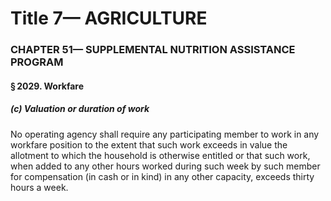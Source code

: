 
# Title 7— AGRICULTURE
### CHAPTER 51— SUPPLEMENTAL NUTRITION ASSISTANCE PROGRAM
#### § 2029. Workfare
##### (c) Valuation or duration of work

No operating agency shall require any participating member to work in any workfare position to the extent that such work exceeds in value the allotment to which the household is otherwise entitled or that such work, when added to any other hours worked during such week by such member for compensation (in cash or in kind) in any other capacity, exceeds thirty hours a week.
